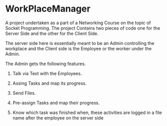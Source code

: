 # WorkPlaceManager

A project undertaken as a part of a Networking Course on the topic of Socket Programming. The project Contains two pieces of code one for the Server Side and the other for the Client Side. 

The server side here is essentially meant to be an Admin controlling the workplace and the Client side is the Employee or the worker under the Admin.

The Admin gets the following features.

1. Talk via Text with the Employees.

2. Assing Tasks and map its progress.

3. Send Files.

4. Pre-assign Tasks and map their progress.

5. Know which task was finished when, these activities are logged in a file name after the employee on the server side
